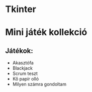 # Tkinter
# Mini játék kollekció
## Játékok:
- Akasztófa
- Blackjack
- Scrum teszt
- Kő papír olló
- Milyen számra gondoltam
